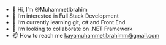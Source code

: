- 👋 Hi, I’m @MuhammetIbrahim
- 👀 I’m interested in Full Stack Development
- 🌱 I’m currently learning git, c# and Front End
- 💞️ I’m looking to collaborate on .NET Framework
- 📫 How to reach me kayamuhammetibrahimm@gmail.com
  

<!---
MuhammetIbrahim/MuhammetIbrahim is a ✨ special ✨ repository because its `README.md` (this file) appears on your GitHub profile.
You can click the Preview link to take a look at your changes.
--->
